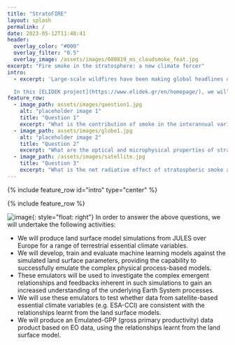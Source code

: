```yaml
---
title: "StratoFIRE"
layout: splash
permalink: /
date: 2023-05-12T11:48:41
header:
  overlay_color: "#000"
  overlay_filter: "0.5"
  overlay_image: /assets/images/080819_ms_cloudsmoke_feat.jpg
excerpt: "Fire smoke in the stratosphere: a new climate forcer"
intro: 
  - excerpt: 'Large-scale wildfires have been making global headlines over the recent years, highlighting the importance of fire and its feedback within the Earth System. The most extreme manifestation of a fire-weather interaction is the formation of pyrocumulonimbus (pyroCb) thunderstorms, which under particulalr conditions can inject smoke, ice and greenhouse-relevant gases deep in the stratosphere, of total burden comparable to mid-sized volcanoes.

  In this [ELIDEK project](https://www.elidek.gr/en/homepage/), we will explore whether machine-earning based emulators are capable of not only reproducing European carbon fluxes from the JULES land surface model but going beyond this and providing a means to derive a novel observation-driven dataset of GPP, built on the existing process-level understanding within the model.'
feature_row:
  - image_path: assets/images/question1.jpg
    alt: "placeholder image 1"
    title: "Question 1"
    excerpt: "What is the contribution of smoke in the interannual variability of stratospheric aerosols?"
  - image_path: assets/images/globe1.jpg
    alt: "placeholder image 2"
    title: "Question 2"
    excerpt: "What are the optical and microphysical properties of stratospheric smoke?"
  - image_path: /assets/images/satellite.jpg
    title: "Question 3"
    excerpt: "What is the net radiative effect of stratospheric smoke and its impact on stratospheric heating?"
---
```





{% include feature_row id="intro" type="center" %}

{% include feature_row %}


![image](assets/images/top_level.png){: style="float: right"} In order to answer the above questions, we will undertake the following activities:
* We will produce land surface model simulations from JULES over Europe for a range of terrestrial essential climate variables. 
* We will develop, train and evaluate machine learning models against the simulated land surface parameters, providing the capability to successfully emulate the complex physical process-based models.
* These emulators will be used to investigate the complex emergent relationships and feedbacks inherent in such simulations to gain an increased understanding of the underlying Earth System processes.
* We will use these emulators to test whether data from satellite-based essential climate variables (e.g. ESA-CCI) are consistent with the relationships learnt from the land surface models.
* We will produce an Emulated-GPP (gross primary productivity) data product based on EO data, using the relationships learnt from the land surface model.